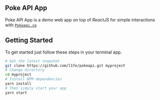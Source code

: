## Poke API App
Poke API App is a demo web app on top of *ReactJS* for simple interactions with [`Pokeapi.co`](https://pokeapi.co/)

## Getting Started
To get started just follow these steps in your terminal app.
```bash
# Get the latest snapshot
git clone https://github.com/l1fe/pokeapi.git myproject
# Change directory
cd myproject
# Install NPM dependencies
yarn install
# Then simply start your app
yarn start
```
